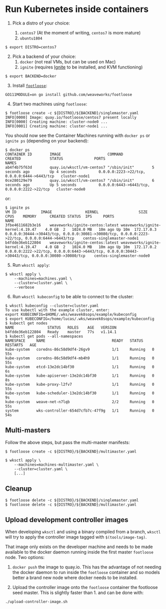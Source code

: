 # Run Kubernetes inside containers

1. Pick a distro of your choice:

   1. `centos7` (At the moment of writing, `centos7` is more mature)
   2. `ubuntu1804`

  ```console
  $ export DISTRO=centos7
  ```

2. Pick a backend of your choice:
   1. `docker` (not real VMs, but can be used on Mac)
   2. `ignite` (requires [Ignite](https://ignite.readthedocs.org) to be installed, and KVM functioning)

  ```console
  $ export BACKEND=docker
  ```

3. Install [`footloose`](https://github.com/weaveworks/footloose):

```console
GO111MODULE=on go install github.com/weaveworks/footloose
```

4. Start two machines using `footloose`:

```console
$ footloose create -c ${DISTRO}/${BACKEND}/singlemaster.yaml
INFO[0000] Image: quay.io/footloose/centos7 present locally
INFO[0000] Creating machine: cluster-node0 ...
INFO[0001] Creating machine: cluster-node1 ...
```

You should now see the Container Machines running with `docker ps` or `ignite ps` (depending on your backend):

```console
$ docker ps
CONTAINER ID        IMAGE                     COMMAND             CREATED             STATUS              PORTS                                          NAMES
ab4f4b75f63d        quay.io/wksctl/vm-centos7 "/sbin/init"        5 seconds ago         Up 4 seconds          0.0.0.0:2223->22/tcp, 0.0.0.0:6444->6443/tcp   cluster-node1
0ce280129e79        quay.io/wksctl/vm-centos7 "/sbin/init"        6 seconds ago         Up 5 seconds          0.0.0.0:6443->6443/tcp, 0.0.0.0:2222->22/tcp   cluster-node0
```

or:

```console
$ ignite ps
VM ID			IMAGE				KERNEL					SIZE	CPUS	MEMORY		CREATED	STATUS	IPS		PORTS						NAME
3fbe4611682b3e16	weaveworks/ignite-centos:latest	weaveworks/ignite-kernel:4.19.47	4.0 GB	2	1024.0 MB	10m ago	Up 10m	172.17.0.3	0.0.0.0:30444->30443/tcp, 0.0.0.0:30081->30080/tcp, 0.0.0.0:2223->22/tcp, 0.0.0.0:6444->6443/tcp	centos-singlemaster-node1
b4fdde36eb122804	weaveworks/ignite-centos:latest	weaveworks/ignite-kernel:4.19.47	4.0 GB	2	1024.0 MB	10m ago	Up 10m	172.17.0.2	0.0.0.0:2222->22/tcp, 0.0.0.0:6443->6443/tcp, 0.0.0.0:30443->30443/tcp, 0.0.0.0:30080->30080/tcp	centos-singlemaster-node0
```

5. Run `wksctl apply`:

```console
$ wksctl apply \
    --machines=machines.yaml \
    --cluster=cluster.yaml \
    --verbose
```

6. Run `wksctl kubeconfig` to be able to connect to the cluster:

```console
$ wksctl kubeconfig --cluster=cluster.yaml
To use kubectl with the example cluster, enter:
export KUBECONFIG=$HOME/.wks/weavek8sops/example/kubeconfig
$ export KUBECONFIG=/home/lucas/.wks/weavek8sops/example/kubeconfig
$ kubectl get nodes
NAME               STATUS   ROLES    AGE   VERSION
b4fdde36eb122804   Ready    master   77s   v1.14.1
$ kubectl get pods --all-namespaces
NAMESPACE     NAME                              READY   STATUS    RESTARTS   AGE
kube-system   coredns-86c58d9df4-26gv9          1/1     Running   0          55s
kube-system   coredns-86c58d9df4-mb4h9          1/1     Running   0          55s
kube-system   etcd-13e2dc14bf30                 1/1     Running   0          6s
kube-system   kube-apiserver-13e2dc14bf30       1/1     Running   0          8s
kube-system   kube-proxy-l2fv7                  1/1     Running   0          55s
kube-system   kube-scheduler-13e2dc14bf30       1/1     Running   0          9s
kube-system   weave-net-n7lqb                   2/2     Running   0          55s
system        wks-controller-654d7cfb7c-47f9g   1/1     Running   0          54s
```

## Multi-masters

Follow the above steps, but pass the multi-master manifests:

```console
$ footloose create -c ${DISTRO}/${BACKEND}/multimaster.yaml
```

```console
$ wksctl apply \
    --machines=machines-multimaster.yaml \
    --cluster=cluster.yaml \
    [...]
```

## Cleanup

```console
$ footloose delete -c ${DISTRO}/${BACKEND}/singlemaster.yaml
$ footloose delete -c ${DISTRO}/${BACKEND}/multimaster.yaml
```

## Upload development controller images

When developing `wksctl` and using a binary compiled from a branch, `wksctl`
will try to apply the controller image tagged with `$(tools/image-tag)`.

That image only exists on the developer machine and needs to be made
available to the docker daemon running inside the first master `footloose`
node. Two options:

1. `docker push` the image to quay.io. This has the advantage of not needing
the docker daemon to run inside the `footloose` container and so models
better a brand new node where docker needs to be installed.

1. Upload the controller image onto the `footloose` container the footloose
seed master. This is slightly faster than 1. and can be done with:

```console
./upload-controller-image.sh
```
